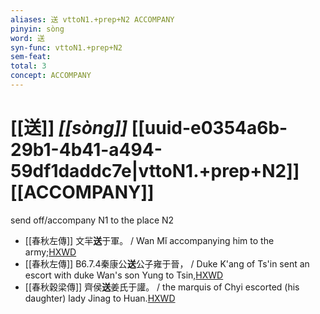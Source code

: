 ```yaml
---
aliases: 送 vttoN1.+prep+N2 ACCOMPANY
pinyin: sòng
word: 送
syn-func: vttoN1.+prep+N2
sem-feat: 
total: 3
concept: ACCOMPANY 
---
```

# [[送]] *[[sòng]]*  [[uuid-e0354a6b-29b1-4b41-a494-59df1daddc7e|vttoN1.+prep+N2]] [[ACCOMPANY]]
send off/accompany N1 to the place N2
 - [[春秋左傳]] 文羋**送**于軍。 / Wan Mǐ accompanying him to the army;[HXWD](https://hxwd.org/textview.html?location=KR1e0001_tls_005-353a.9)
 - [[春秋左傳]] B6.7.4秦康公**送**公子雍于晉， / Duke K'ang of Ts'in sent an escort with duke Wan's son Yung to Tsin,[HXWD](https://hxwd.org/textview.html?location=KR1e0001_tls_006-138a.2)
 - [[春秋穀梁傳]] 齊侯**送**姜氏于讙。 / the marquis of Chyi escorted (his daughter) lady Jinag to Huan.[HXWD](https://hxwd.org/textview.html?location=KR1e0008_tls_002-23a.8)